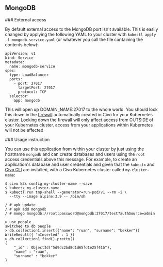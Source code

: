 ## MongoDB

### External access

By default external access to the MongoDB port isn't available. This is easily changed by applying the following YAML to your cluster with `kubectl apply -f mongodb-service.yaml` (or whatever you call the file containing the contents below):

```
apiVersion: v1
kind: Service
metadata:
  name: mongodb-service
spec:
  type: LoadBalancer
  ports:
    - port: 27017
      targetPort: 27017
      protocol: TCP
  selector:
    app: mongodb
```

This will open up DOMAIN_NAME:27017 to the whole world. You should lock this down in the [firewall](https://www.civo.com/account/firewalls) automatically created in Civo for your Kubernetes cluster. Locking down the firewall will only affect access from OUTSIDE of your Kubernetes cluster, access from your applications within Kubernetes will not be affected.

### Usage instruction

You can use this application from within your cluster by just using the hostname `mongodb` and can create databases and users using the `root` access credentials above this message. For example, to create an application's database and user credentials and given that the `kubectx` and [Civo CLI](https://github.com/civo/cli) are installed, with a Civo Kubernetes cluster called `my-cluster-name`:

```
$ civo k3s config my-cluster-name --save
$ kubectx my-cluster-name
$ kubectl run tmp-shell --generator=run-pod/v1 --rm -i \
  --tty --image alpine:3.9 -- /bin/sh

/ # apk update
/ # apk add mongodb
/ # mongo mongodb://root:password@mongodb:27017/test?authSource=admin

> use people
switched to db people
> db.collection1.insert({"name": "ruan", "surname": "bekker"})
WriteResult({ "nInserted" : 1 })
> db.collection1.find().pretty()
{
	"_id" : ObjectId("5d9dc2bd8d1d65fd1e25f41b"),
	"name" : "ruan",
	"surname" : "bekker"
}
```
